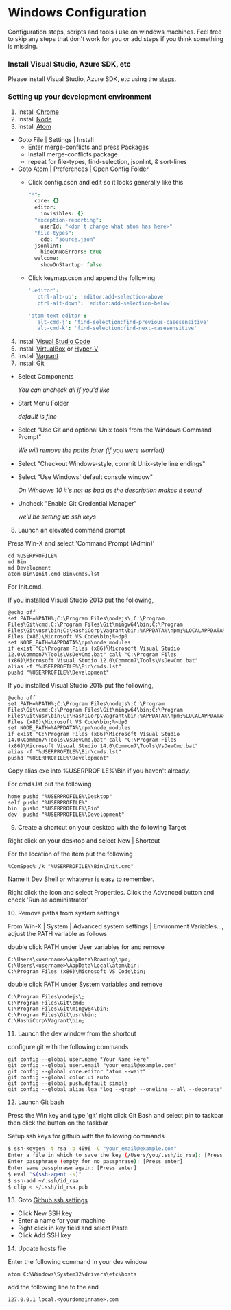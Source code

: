 # Windows Configuration

Configuration steps, scripts and tools i use on windows machines. Feel free to skip any steps that don't work for you or add steps if you think something is missing.

### Install Visual Studio, Azure SDK, etc

Please install Visual Studio, Azure SDK, etc using the [steps](https://github.com/Azure/azure-iot-sdks/blob/master/csharp/device/doc/devbox_setup.md).

### Setting up your development environment

1. Install [Chrome](https://www.google.com/chrome/)
2. Install [Node](http://nodejs.org/)
3. Install [Atom](https://atom.io)
  - Goto File | Settings | Install
    - Enter merge-conflicts and press Packages
    - Install merge-conflicts package
    - repeat for file-types, find-selection, jsonlint, & sort-lines
  - Goto Atom | Preferences | Open Config Folder
    - Click config.cson and edit so it looks generally like this

      ```coffee
      "*":
        core: {}
        editor:
          invisibles: {}
        "exception-reporting":
          userId: "<don't change what atom has here>"
        "file-types":
          cdo: "source.json"
        jsonlint:
          hideOnNoErrors: true
        welcome:
          showOnStartup: false
      ```
    - Click keymap.cson and append the following

      ```coffee
      '.editor':
        'ctrl-alt-up': 'editor:add-selection-above'
        'ctrl-alt-down': 'editor:add-selection-below'

      'atom-text-editor':
        'alt-cmd-j': 'find-selection:find-previous-casesensitive'
        'alt-cmd-k': 'find-selection:find-next-casesensitive'
      ```
4. Install [Visual Studio Code](https://code.visualstudio.com/Download)
5. Install [VirtualBox](https://www.virtualbox.org/wiki/Downloads) or [Hyper-V](hyper-v.md)
6. Install [Vagrant](https://www.vagrantup.com/downloads.html)
7. Install [Git](https://git-scm.com/)

  - Select Components

    *You can uncheck all if you'd like*

  - Start Menu Folder

    *default is fine*

  - Select "Use Git and optional Unix tools from the Windows Command Prompt"

    *We will remove the paths later (if you were worried)*

  - Select "Checkout Windows-style, commit Unix-style line endings"

  - Select "Use Windows' default console window"

    *On Windows 10 it's not as bad as the description makes it sound*

  - Uncheck "Enable Git Credential Manager"

    *we'll be setting up ssh keys*

8. Launch an elevated command prompt

  Press Win-X and select 'Command Prompt (Admin)'

  ```
  cd %USERPROFILE%
  md Bin
  md Development
  atom Bin\Init.cmd Bin\cmds.lst
  ```

  For Init.cmd.

  If you installed Visual Studio 2013 put the following,
  ```
  @echo off
  set PATH=%PATH%;C:\Program Files\nodejs\;C:\Program Files\Git\cmd;C:\Program Files\Git\mingw64\bin;C:\Program Files\Git\usr\bin;C:\HashiCorp\Vagrant\bin;%APPDATA%\npm;%LOCALAPPDATA%\atom\bin;C:\Program Files (x86)\Microsoft VS Code\bin;%~dp0
  set NODE_PATH=%APPDATA%\npm\node_modules
  if exist "C:\Program Files (x86)\Microsoft Visual Studio 12.0\Common7\Tools\VsDevCmd.bat" call "C:\Program Files (x86)\Microsoft Visual Studio 12.0\Common7\Tools\VsDevCmd.bat"
  alias -f "%USERPROFILE%\Bin\cmds.lst"
  pushd "%USERPROFILE%\Development"
  ```

  If you installed Visual Studio 2015 put the following,
  ```
  @echo off
  set PATH=%PATH%;C:\Program Files\nodejs\;C:\Program Files\Git\cmd;C:\Program Files\Git\mingw64\bin;C:\Program Files\Git\usr\bin;C:\HashiCorp\Vagrant\bin;%APPDATA%\npm;%LOCALAPPDATA%\atom\bin;C:\Program Files (x86)\Microsoft VS Code\bin;%~dp0
  set NODE_PATH=%APPDATA%\npm\node_modules
  if exist "C:\Program Files (x86)\Microsoft Visual Studio 14.0\Common7\Tools\VsDevCmd.bat" call "C:\Program Files (x86)\Microsoft Visual Studio 14.0\Common7\Tools\VsDevCmd.bat"
  alias -f "%USERPROFILE%\Bin\cmds.lst"
  pushd "%USERPROFILE%\Development"
  ```
  Copy alias.exe into %USERPROFILE%\Bin if you haven't already.

  For cmds.lst put the following

  ```
  home pushd "%USERPROFILE%\Desktop"
  self pushd "%USERPROFILE%"
  bin  pushd "%USERPROFILE%\Bin"
  dev  pushd "%USERPROFILE%\Development"
  ```

9. Create a shortcut on your desktop with the following Target

  Right click on your desktop and select New | Shortcut

  For the location of the item put the following

  ```
  %ComSpec% /k "%USERPROFILE%\Bin\Init.cmd"
  ```

  Name it Dev Shell or whatever is easy to remember.

  Right click the icon and select Properties.
  Click the Advanced button and check 'Run as administrator'

10. Remove paths from system settings

  From Win-X | System | Advanced system settings | Environment Variables..., adjust the PATH variable as follows

  double click PATH under User variables for <username> and remove

  ```
  C:\Users\<username>\AppData\Roaming\npm;
  C:\Users\<username>\AppData\Local\atom\bin;
  C:\Program Files (x86)\Microsoft VS Code\bin;
  ```

  double click PATH under System variables and remove

  ```
  C:\Program Files\nodejs\;
  C:\Program Files\Git\cmd;
  C:\Program Files\Git\mingw64\bin;
  C:\Program Files\Git\usr\bin;
  C:\HashiCorp\Vagrant\bin;
  ```

11. Launch the dev window from the shortcut

  configure git with the following commands

  ```
  git config --global user.name "Your Name Here"
  git config --global user.email "your_email@example.com"
  git config --global core.editor "atom --wait"
  git config --global color.ui auto
  git config --global push.default simple
  git config --global alias.lga "log --graph --oneline --all --decorate"
  ```

12. Launch Git bash

  Press the Win key and type 'git' right click Git Bash and select pin to taskbar then click the button on the taskbar

  Setup ssh keys for github with the following commands

  ```bash
  $ ssh-keygen -t rsa -b 4096 -C "your_email@example.com"
  Enter a file in which to save the key (/Users/you/.ssh/id_rsa): [Press enter]
  Enter passphrase (empty for no passphrase): [Press enter]
  Enter same passphrase again: [Press enter]
  $ eval "$(ssh-agent -s)"
  $ ssh-add ~/.ssh/id_rsa
  $ clip < ~/.ssh/id_rsa.pub
  ```

13. Goto [Github ssh settings](https://github.com/settings/ssh)
  - Click New SSH key
  - Enter a name for your machine
  - Right click in key field and select Paste
  - Click Add SSH key

14. Update hosts file

  Enter the following command in your dev window

  ```
  atom C:\Windows\System32\drivers\etc\hosts
  ```
  add the following line to the end
  ```
  127.0.0.1 local.<yourdomainname>.com
  ```
